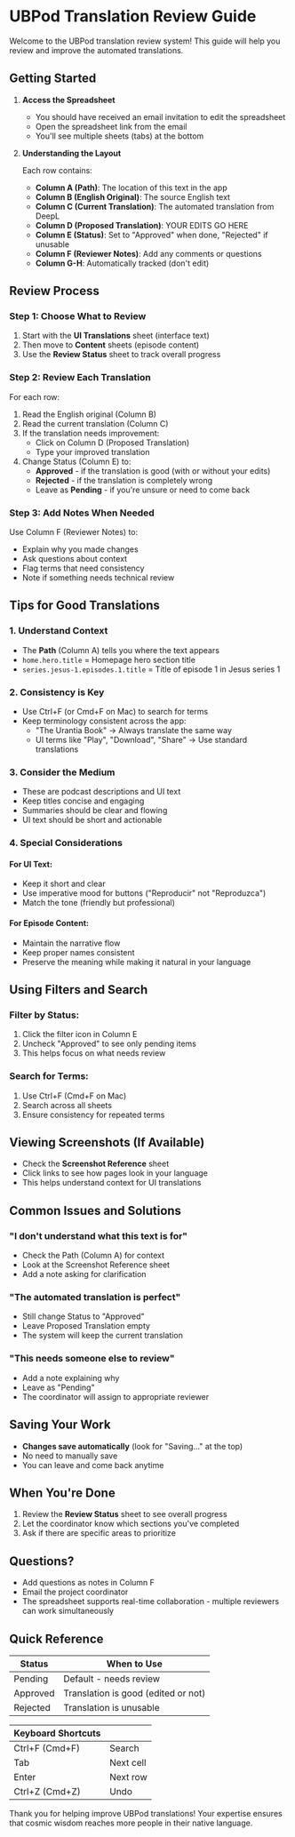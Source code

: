 # UBPod Translation Review Guide

Welcome to the UBPod translation review system! This guide will help you review and improve the automated translations.

## Getting Started

1. **Access the Spreadsheet**
   - You should have received an email invitation to edit the spreadsheet
   - Open the spreadsheet link from the email
   - You'll see multiple sheets (tabs) at the bottom

2. **Understanding the Layout**
   
   Each row contains:
   - **Column A (Path)**: The location of this text in the app
   - **Column B (English Original)**: The source English text
   - **Column C (Current Translation)**: The automated translation from DeepL
   - **Column D (Proposed Translation)**: YOUR EDITS GO HERE
   - **Column E (Status)**: Set to "Approved" when done, "Rejected" if unusable
   - **Column F (Reviewer Notes)**: Add any comments or questions
   - **Column G-H**: Automatically tracked (don't edit)

## Review Process

### Step 1: Choose What to Review

1. Start with the **UI Translations** sheet (interface text)
2. Then move to **Content** sheets (episode content)
3. Use the **Review Status** sheet to track overall progress

### Step 2: Review Each Translation

For each row:
1. Read the English original (Column B)
2. Read the current translation (Column C)
3. If the translation needs improvement:
   - Click on Column D (Proposed Translation)
   - Type your improved translation
4. Change Status (Column E) to:
   - **Approved** - if the translation is good (with or without your edits)
   - **Rejected** - if the translation is completely wrong
   - Leave as **Pending** - if you're unsure or need to come back

### Step 3: Add Notes When Needed

Use Column F (Reviewer Notes) to:
- Explain why you made changes
- Ask questions about context
- Flag terms that need consistency
- Note if something needs technical review

## Tips for Good Translations

### 1. Understand Context
- The **Path** (Column A) tells you where the text appears
- `home.hero.title` = Homepage hero section title
- `series.jesus-1.episodes.1.title` = Title of episode 1 in Jesus series 1

### 2. Consistency is Key
- Use Ctrl+F (or Cmd+F on Mac) to search for terms
- Keep terminology consistent across the app:
  - "The Urantia Book" → Always translate the same way
  - UI terms like "Play", "Download", "Share" → Use standard translations

### 3. Consider the Medium
- These are podcast descriptions and UI text
- Keep titles concise and engaging
- Summaries should be clear and flowing
- UI text should be short and actionable

### 4. Special Considerations

#### For UI Text:
- Keep it short and clear
- Use imperative mood for buttons ("Reproducir" not "Reproduzca")
- Match the tone (friendly but professional)

#### For Episode Content:
- Maintain the narrative flow
- Keep proper names consistent
- Preserve the meaning while making it natural in your language

## Using Filters and Search

### Filter by Status:
1. Click the filter icon in Column E
2. Uncheck "Approved" to see only pending items
3. This helps focus on what needs review

### Search for Terms:
1. Use Ctrl+F (Cmd+F on Mac)
2. Search across all sheets
3. Ensure consistency for repeated terms

## Viewing Screenshots (If Available)

- Check the **Screenshot Reference** sheet
- Click links to see how pages look in your language
- This helps understand context for UI translations

## Common Issues and Solutions

### "I don't understand what this text is for"
- Check the Path (Column A) for context
- Look at the Screenshot Reference sheet
- Add a note asking for clarification

### "The automated translation is perfect"
- Still change Status to "Approved"
- Leave Proposed Translation empty
- The system will keep the current translation

### "This needs someone else to review"
- Add a note explaining why
- Leave as "Pending"
- The coordinator will assign to appropriate reviewer

## Saving Your Work

- **Changes save automatically** (look for "Saving..." at the top)
- No need to manually save
- You can leave and come back anytime

## When You're Done

1. Review the **Review Status** sheet to see overall progress
2. Let the coordinator know which sections you've completed
3. Ask if there are specific areas to prioritize

## Questions?

- Add questions as notes in Column F
- Email the project coordinator
- The spreadsheet supports real-time collaboration - multiple reviewers can work simultaneously

## Quick Reference

| Status | When to Use |
|--------|-------------|
| Pending | Default - needs review |
| Approved | Translation is good (edited or not) |
| Rejected | Translation is unusable |

| Keyboard Shortcuts |  |
|-------------------|---|
| Ctrl+F (Cmd+F) | Search |
| Tab | Next cell |
| Enter | Next row |
| Ctrl+Z (Cmd+Z) | Undo |

Thank you for helping improve UBPod translations! Your expertise ensures that cosmic wisdom reaches more people in their native language.